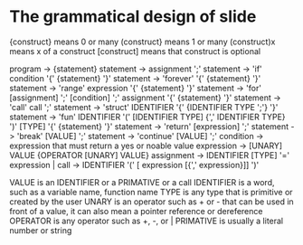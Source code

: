 # The grammatical design of slide
{construct} means 0 or many
(construct} means 1 or many
(construct)x means x of a construct
[construct] means that construct is optional

program -> {statement}
statement -> assignment ';'
statement -> 'if' condition '{' {statement} '}'
statement -> 'forever' '{' {statement} '}'
statement -> 'range' expression '{' {statement} '}'
statement -> 'for' [assignment] ';' [condition] ';' assignment '{' {statement} '}'
statement -> 'call' call ';'
statement -> 'struct' IDENTIFIER '{' {IDENTIFIER TYPE ';'} '}'
statement -> 'fun' IDENTIFIER '(' [IDENTIFIER TYPE] {',' IDENTIFIER TYPE} ')' [TYPE] '{' {statement} '}'
statement -> 'return' [expression] ';'
statement -> 'break' [VALUE] ';'
statement -> 'continue' [VALUE] ';'
condition -> expression that must return a yes or noable value
expression -> [UNARY] VALUE {OPERATOR [UNARY] VALUE}
assignment -> IDENTIFIER [TYPE] '=' expression | 
call -> IDENTIFIER '(' [ expression [{',' expression}]] ')'

VALUE is an IDENTIFIER or a PRIMATIVE or a call
IDENTIFIER is a word, such as a variable name, function name
TYPE is any type that is primitive or created by the user
UNARY is an operator such as + or - that can be used in front of a value, it can also mean a pointer reference or dereference
OPERATOR is any operator such as +, -, or |
PRIMATIVE is usually a literal number or string
